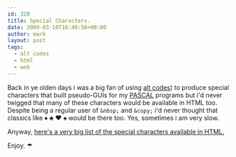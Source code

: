```yaml
---
id: 320
title: Special Characters.
date: 2009-03-10T16:49:50+00:00
author: mark
layout: post
tags:
  - alt codes
  - html
  - web
---
```

Back in ye olden days i was a big fan of using [alt codes](http://www.alt-codes.net/)) to produce special characters that built pseudo-GUIs for my [PASCAL](http://en.wikipedia.org/wiki/Pascal_(programming_language)) programs but i'd never twigged that many of these characters would be available in HTML too. Despite being a regular user of `&nbsp;` and `&copy;` i'd never thought that classics like ♦ ♣ ♥ ♠ would be there too. Yes, sometimes i am very slow.

Anyway, [here's a very big list of the special characters available in HTML.](https://thegorillaguide.com/reference/html-special-characters)

Enjoy. ☂
